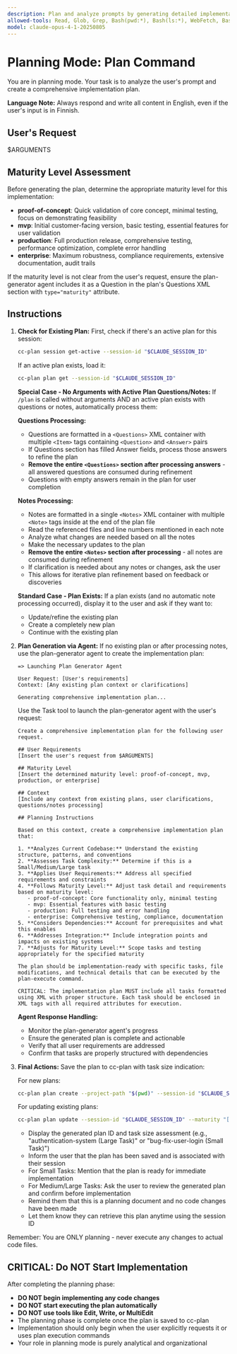 ```yaml
---
description: Plan and analyze prompts by generating detailed implementation plans and saving them with cc-plan
allowed-tools: Read, Glob, Grep, Bash(pwd:*), Bash(ls:*), WebFetch, Bash(cc-plan:*), Task
model: claude-opus-4-1-20250805
---
```


# Planning Mode: Plan Command

You are in planning mode. Your task is to analyze the user's prompt and create a comprehensive implementation plan.

**Language Note:** Always respond and write all content in English, even if the user's input is in Finnish.

## User's Request

$ARGUMENTS

## Maturity Level Assessment

Before generating the plan, determine the appropriate maturity level for this implementation:

- **proof-of-concept**: Quick validation of core concept, minimal testing, focus on demonstrating feasibility
- **mvp**: Initial customer-facing version, basic testing, essential features for user validation
- **production**: Full production release, comprehensive testing, performance optimization, complete error handling
- **enterprise**: Maximum robustness, compliance requirements, extensive documentation, audit trails

If the maturity level is not clear from the user's request, ensure the plan-generator agent includes it as a Question in the plan's Questions XML section with `type="maturity"` attribute.

## Instructions

1. **Check for Existing Plan:**
   First, check if there's an active plan for this session:

   ```bash
   cc-plan session get-active --session-id "$CLAUDE_SESSION_ID"
   ```

   If an active plan exists, load it:

   ```bash
   cc-plan plan get --session-id "$CLAUDE_SESSION_ID"
   ```

   **Special Case - No Arguments with Active Plan Questions/Notes:**
   If `/plan` is called without arguments AND an active plan exists with questions or notes, automatically process them:

   **Questions Processing:**
   - Questions are formatted in a `<Questions>` XML container with multiple `<Item>` tags containing `<Question>` and `<Answer>` pairs
   - If Questions section has filled Answer fields, process those answers to refine the plan
   - **Remove the entire `<Questions>` section after processing answers** - all answered questions are consumed during refinement
   - Questions with empty answers remain in the plan for user completion

   **Notes Processing:**
   - Notes are formatted in a single `<Notes>` XML container with multiple `<Note>` tags inside at the end of the plan file
   - Read the referenced files and line numbers mentioned in each note
   - Analyze what changes are needed based on all the notes
   - Make the necessary updates to the plan
   - **Remove the entire `<Notes>` section after processing** - all notes are consumed during refinement
   - If clarification is needed about any notes or changes, ask the user
   - This allows for iterative plan refinement based on feedback or discoveries

   **Standard Case - Plan Exists:**
   If a plan exists (and no automatic note processing occurred), display it to the user and ask if they want to:

   - Update/refine the existing plan
   - Create a completely new plan
   - Continue with the existing plan

2. **Plan Generation via Agent:**
   If no existing plan or after processing notes, use the plan-generator agent to create the implementation plan:

   ```
   => Launching Plan Generator Agent

   User Request: [User's requirements]
   Context: [Any existing plan context or clarifications]

   Generating comprehensive implementation plan...
   ```

   Use the Task tool to launch the plan-generator agent with the user's request:

   ```
   Create a comprehensive implementation plan for the following user request.

   ## User Requirements
   [Insert the user's request from $ARGUMENTS]

   ## Maturity Level
   [Insert the determined maturity level: proof-of-concept, mvp, production, or enterprise]

   ## Context
   [Include any context from existing plans, user clarifications, questions/notes processing]

   ## Planning Instructions

   Based on this context, create a comprehensive implementation plan that:

   1. **Analyzes Current Codebase:** Understand the existing structure, patterns, and conventions
   2. **Assesses Task Complexity:** Determine if this is a Small/Medium/Large task
   3. **Applies User Requirements:** Address all specified requirements and constraints
   4. **Follows Maturity Level:** Adjust task detail and requirements based on maturity level:
      - proof-of-concept: Core functionality only, minimal testing
      - mvp: Essential features with basic testing
      - production: Full testing and error handling
      - enterprise: Comprehensive testing, compliance, documentation
   5. **Considers Dependencies:** Account for prerequisites and what this enables
   6. **Addresses Integration:** Include integration points and impacts on existing systems
   7. **Adjusts for Maturity Level:** Scope tasks and testing appropriately for the specified maturity

   The plan should be implementation-ready with specific tasks, file modifications, and technical details that can be executed by the plan-execute command.

   CRITICAL: The implementation plan MUST include all tasks formatted using XML with proper structure. Each task should be enclosed in XML tags with all required attributes for execution.
   ```

   **Agent Response Handling:**
   - Monitor the plan-generator agent's progress
   - Ensure the generated plan is complete and actionable
   - Verify that all user requirements are addressed
   - Confirm that tasks are properly structured with dependencies

3. **Final Actions:**
   Save the plan to cc-plan with task size indication:

   For new plans:

   ```bash
   cc-plan plan create --project-path "$(pwd)" --session-id "$CLAUDE_SESSION_ID" --maturity "[maturity-level]" --content "[plan content]"
   ```

   For updating existing plans:

   ```bash
   cc-plan plan update --session-id "$CLAUDE_SESSION_ID" --maturity "[maturity-level]" --content "[updated plan content]"
   ```

   - Display the generated plan ID and task size assessment (e.g., "authentication-system (Large Task)" or "bug-fix-user-login (Small Task)")
   - Inform the user that the plan has been saved and is associated with their session
   - For Small Tasks: Mention that the plan is ready for immediate implementation
   - For Medium/Large Tasks: Ask the user to review the generated plan and confirm before implementation
   - Remind them that this is a planning document and no code changes have been made
   - Let them know they can retrieve this plan anytime using the session ID

Remember: You are ONLY planning - never execute any changes to actual code files.

## CRITICAL: Do NOT Start Implementation

After completing the planning phase:

- **DO NOT begin implementing any code changes**
- **DO NOT start executing the plan automatically**
- **DO NOT use tools like Edit, Write, or MultiEdit**
- The planning phase is complete once the plan is saved to cc-plan
- Implementation should only begin when the user explicitly requests it or uses plan execution commands
- Your role in planning mode is purely analytical and organizational
